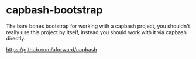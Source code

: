 capbash-bootstrap
=================

The bare bones bootstrap for working with a capbash project, you shouldn't really
use this project by itself, instead you should work with it via capbash directly.

https://github.com/aforward/capbash
